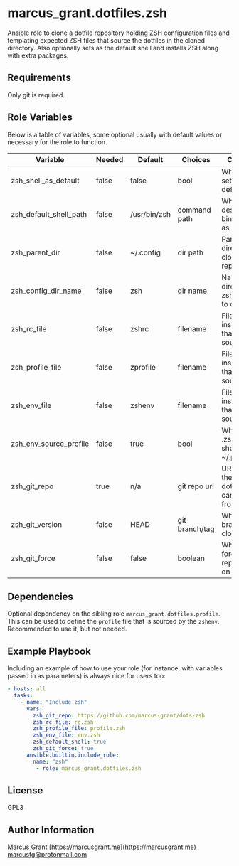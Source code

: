 # marcus_grant.dotfiles.zsh

Ansible role to clone a dotfile repository holding ZSH configuration files and
templating expected ZSH files that source the dotfiles in the cloned directory.
Also optionally sets as the default shell and
installs ZSH along with extra packages.

## Requirements

Only git is required.

## Role Variables

Below is a table of variables,
some optional usually with default values or necessary for the role to function.

| Variable               | Needed | Default      | Choices        | Comments                                          |
| ---------------------- | ------ | ------------ | -------------- | ------------------------------------------------- |
| zsh_shell_as_default   | false  | false        | bool           | Whether to set ZSH as default shell               |
| zsh_default_shell_path | false  | /usr/bin/zsh | command path   | Where the desired ZSH binary to use as default is |
| zsh_parent_dir         | false  | ~/.config    | dir path       | Parent directory to clone dotfile repo into       |
| zsh_config_dir_name    | false  | zsh          | dir name       | Name of directory in zsh_parent_dir to clone to   |
| zsh_rc_file            | false  | zshrc        | filename       | Filename inside repo that .zshrc sources          |
| zsh_profile_file       | false  | zprofile     | filename       | Filename inside repo that .zprofile sources       |
| zsh_env_file           | false  | zshenv       | filename       | Filename inside repo that .zshenv   sources       |
| zsh_env_source_profile | false  | true         | bool           | Whether .zshenv should source ~/.profile          |
| zsh_git_repo           | true   | n/a          | git repo url   | URL where the ZSH dotfile repo can be cloned from |
| zsh_git_version        | false  | HEAD         | git branch/tag | Which branch/tag to clone or pull                 |
| zsh_git_force          | false  | false        | boolean        | Whether to force pull repositories on config_dir  |

## Dependencies

Optional dependency on the sibling role `marcus_grant.dotfiles.profile`.
This can be used to define the `profile` file that is sourced by the `zshenv`.
Recommended to use it, but not needed.

## Example Playbook

Including an example of how to use your role (for instance, with variables passed in as parameters) is always nice for users too:

```yaml
- hosts: all
  tasks:
    - name: "Include zsh"
      vars:
        zsh_git_repo: https://github.com/marcus-grant/dots-zsh
        zsh_rc_file: rc.zsh
        zsh_profile_file: profile.zsh
        zsh_env_file: env.zsh
        zsh_default_shell: true
        zsh_git_force: true
      ansible.builtin.include_role:
        name: "zsh"
         - role: marcus_grant.dotfiles.zsh
```

License
-------

GPL3

Author Information
------------------

Marcus Grant
[https://marcusgrant.me](https://marcusgrant.me)
[marcusfg@protonmail.com](marcusfg@protonmail.com)
